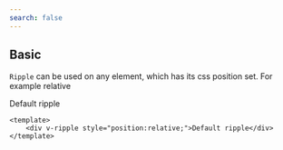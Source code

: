 ```yaml
---
search: false
---
```


## Basic

`Ripple` can be used on any element, which has its css position set. For example <span class="VPBadge tip">relative</span>

<DemoContainer>
	<div style="justify-content:space-around">
		<div class="ripple" v-ripple>Default ripple</div>
	</div>
</DemoContainer>

```vue
<template>
	<div v-ripple style="position:relative;">Default ripple</div>
</template>
```
